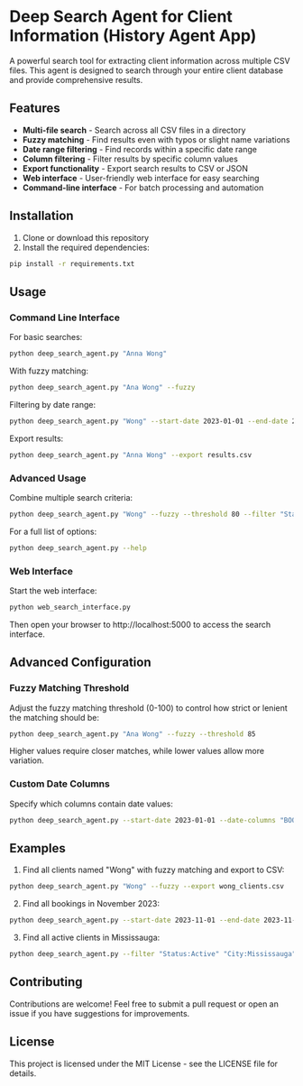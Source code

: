 # Deep Search Agent for Client Information (History Agent App)

A powerful search tool for extracting client information across multiple CSV files. This agent is designed to search through your entire client database and provide comprehensive results.

## Features

- **Multi-file search** - Search across all CSV files in a directory
- **Fuzzy matching** - Find results even with typos or slight name variations
- **Date range filtering** - Find records within a specific date range
- **Column filtering** - Filter results by specific column values
- **Export functionality** - Export search results to CSV or JSON
- **Web interface** - User-friendly web interface for easy searching
- **Command-line interface** - For batch processing and automation

## Installation

1. Clone or download this repository
2. Install the required dependencies:

```bash
pip install -r requirements.txt
```

## Usage

### Command Line Interface

For basic searches:

```bash
python deep_search_agent.py "Anna Wong"
```

With fuzzy matching:

```bash
python deep_search_agent.py "Ana Wong" --fuzzy
```

Filtering by date range:

```bash
python deep_search_agent.py "Wong" --start-date 2023-01-01 --end-date 2023-12-31
```

Export results:

```bash
python deep_search_agent.py "Anna Wong" --export results.csv
```

### Advanced Usage

Combine multiple search criteria:

```bash
python deep_search_agent.py "Wong" --fuzzy --threshold 80 --filter "Status:Active" "City:Mississauga" --export results.json --format json
```

For a full list of options:

```bash
python deep_search_agent.py --help
```

### Web Interface

Start the web interface:

```bash
python web_search_interface.py
```

Then open your browser to http://localhost:5000 to access the search interface.

## Advanced Configuration

### Fuzzy Matching Threshold

Adjust the fuzzy matching threshold (0-100) to control how strict or lenient the matching should be:

```bash
python deep_search_agent.py "Ana Wong" --fuzzy --threshold 85
```

Higher values require closer matches, while lower values allow more variation.

### Custom Date Columns

Specify which columns contain date values:

```bash
python deep_search_agent.py --start-date 2023-01-01 --date-columns "BOOKING DATE" "INTAKE DATE"
```

## Examples

1. Find all clients named "Wong" with fuzzy matching and export to CSV:

```bash
python deep_search_agent.py "Wong" --fuzzy --export wong_clients.csv
```

2. Find all bookings in November 2023:

```bash
python deep_search_agent.py --start-date 2023-11-01 --end-date 2023-11-30 --date-columns "BOOKING DATE"
```

3. Find all active clients in Mississauga:

```bash
python deep_search_agent.py --filter "Status:Active" "City:Mississauga"
```

## Contributing

Contributions are welcome! Feel free to submit a pull request or open an issue if you have suggestions for improvements.

## License

This project is licensed under the MIT License - see the LICENSE file for details.
